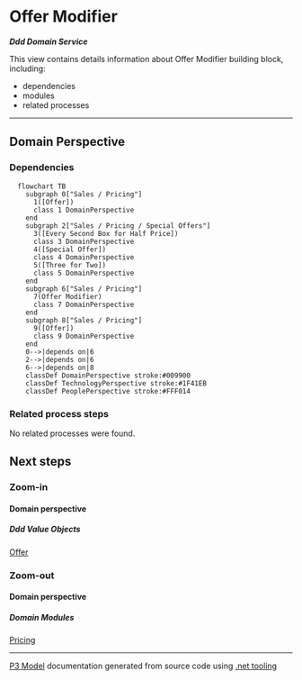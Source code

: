 ﻿
# Offer Modifier

***Ddd Domain Service***  

This view contains details information about Offer Modifier building block, including:
- dependencies
- modules
- related processes  

---



## Domain Perspective


### Dependencies

```mermaid
  flowchart TB
    subgraph 0["Sales / Pricing"]
      1([Offer])
      class 1 DomainPerspective
    end
    subgraph 2["Sales / Pricing / Special Offers"]
      3([Every Second Box for Half Price])
      class 3 DomainPerspective
      4([Special Offer])
      class 4 DomainPerspective
      5([Three for Two])
      class 5 DomainPerspective
    end
    subgraph 6["Sales / Pricing"]
      7(Offer Modifier)
      class 7 DomainPerspective
    end
    subgraph 8["Sales / Pricing"]
      9([Offer])
      class 9 DomainPerspective
    end
    0-->|depends on|6
    2-->|depends on|6
    6-->|depends on|8
    classDef DomainPerspective stroke:#009900
    classDef TechnologyPerspective stroke:#1F41EB
    classDef PeoplePerspective stroke:#FFF014
```

### Related process steps

No related processes were found.  

## Next steps


### Zoom-in


#### Domain perspective


##### Ddd Value Objects

[Offer](Offer.md)  

### Zoom-out


#### Domain perspective


##### Domain Modules

[Pricing](Pricing.md)  

---

[P3 Model](https://github.com/P3-model/P3-model) documentation generated from source code using [.net tooling](https://github.com/P3-model/P3-model-dotnet)